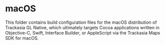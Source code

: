 # macOS

This folder contains build configuration files for the macOS distribution of Trackasia GL Native, which ultimately targets Cocoa applications written in Objective-C, Swift, Interface Builder, or AppleScript via the Trackasia Maps SDK for macOS.
